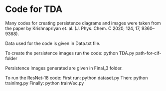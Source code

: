 # Code for TDA 
Many codes for creating persistence diagrams and images were taken from the paper by Krishnapriyan et. al. (J. Phys. Chem. C 2020, 124, 17, 9360–9368).

Data used for the code is given in Data.txt file.

To create the persistence images run the code: 
python TDA.py path-for-cif-folder

Persistence Images generated are given in Final_3 folder.

To run the ResNet-18 code:
First run: python dataset.py
Then: python trainImg.py
Finally: python trainVec.py
